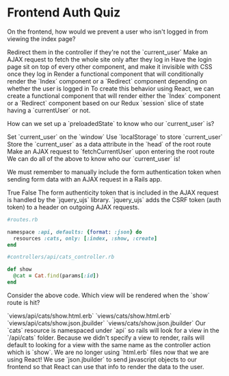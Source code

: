 # Frontend Auth Quiz

<quiz>
  <question>
    <p>On the frontend, how would we prevent a user who isn't logged in from viewing the index page?</p>
    <answer>Redirect them in the controller if they're not the `current_user`</answer>
    <answer>Make an AJAX request to fetch the whole site only after they log in</answer>
    <answer>Have the login page sit on top of every other component, and make it invisible with CSS once they log in</answer>
    <answer correct>Render a functional component that will conditionally render the `Index` component or a `Redirect` component depending on whether the user is logged in</answer>
    <explanation>To create this behavior using React, we can create a functional component that will render either the `Index` component or a `Redirect` component based on our Redux `session` slice of state having a `currentUser` or not.</explanation>
  </question>
</quiz>

<quiz>
  <question multiple>
    <p>How can we set up a `preloadedState` to know who our `current_user` is?</p>
    <answer correct>Set `current_user` on the `window`</answer>
    <answer correct>Use `localStorage` to store `current_user`</answer>
    <answer correct>Store the `current_user` as a data attribute in the `head` of the root route</answer>
    <answer correct>Make an AJAX request to `fetchCurrentUser` upon entering the root route</answer>
    <explanation>We can do all of the above to know who our `current_user` is!</explanation>
  </question>
</quiz>

<quiz>
  <question>
    <p>We must remember to manually include the form authentication token when sending form data with an AJAX request in a Rails app.</p>
    <answer>True</answer>
    <answer correct>False</answer>
    <explanation>The form authenticity token that is included in the AJAX request is handled by the `jquery_ujs` library. `jquery_ujs` adds the CSRF token (auth token) to a header on outgoing AJAX requests.</explanation>
  </question>
</quiz>

```ruby
#routes.rb

namespace :api, defaults: {format: :json} do
  resources :cats, only: [:index, :show, :create]
end
```

```ruby
#controllers/api/cats_controller.rb

def show
  @cat = Cat.find(params[:id])
end
```

<quiz>
  <question>
    <p>Consider the above code. Which view will be rendered when the `show` route is hit?</p>
    <answer>`views/api/cats/show.html.erb`</answer>
    <answer>`views/cats/show.html.erb`</answer>
    <answer correct>`views/api/cats/show.json.jbuilder`</answer>
    <answer>`views/cats/show.json.jbuilder`</answer>
    <explanation>Our `cats` resource is namespaced under `api` so rails will look for a view in the `/api/cats` folder.  Because we didn't specify a view to render, rails will default to looking for a view with the same name as the controller action which is `show`. We are no longer using `html.erb` files now that we are using React! We use `json.jbuilder` to send javascript objects to our frontend so that React can use that info to render the data to the user.</explanation>
  </question>
</quiz>
